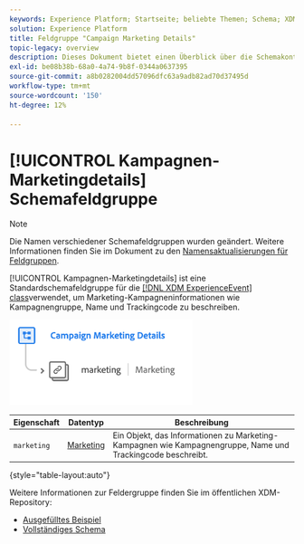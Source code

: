 ```yaml
---
keywords: Experience Platform; Startseite; beliebte Themen; Schema; XDM; ExperienceEvent; Felder; Schemas; Schemas; Schema-Design; Feldergruppe; Feldergruppe; Feldergruppe;
solution: Experience Platform
title: Feldgruppe "Campaign Marketing Details"
topic-legacy: overview
description: Dieses Dokument bietet einen Überblick über die Schemakontrolle des Campaign-Marketing-Details-Schemas.
exl-id: be08b38b-68a0-4a74-9b8f-0344a0637395
source-git-commit: a8b0282004dd57096dfc63a9adb82ad70d37495d
workflow-type: tm+mt
source-wordcount: '150'
ht-degree: 12%

---
```


# [!UICONTROL Kampagnen-Marketingdetails] Schemafeldgruppe

>[!NOTE]
>
>Die Namen verschiedener Schemafeldgruppen wurden geändert. Weitere Informationen finden Sie im Dokument zu den [Namensaktualisierungen für Feldgruppen](../name-updates.md).

[!UICONTROL Kampagnen-Marketingdetails] ist eine Standardschemafeldgruppe für die [[!DNL XDM ExperienceEvent] class](../../classes/experienceevent.md)verwendet, um Marketing-Kampagneninformationen wie Kampagnengruppe, Name und Trackingcode zu beschreiben.

![](../../images/field-groups/campaign-marketing-details.png)

| Eigenschaft | Datentyp | Beschreibung |
| --- | --- | --- |
| `marketing` | [Marketing](../../data-types/marketing.md) | Ein Objekt, das Informationen zu Marketing-Kampagnen wie Kampagnengruppe, Name und Trackingcode beschreibt. |

{style=&quot;table-layout:auto&quot;}

Weitere Informationen zur Feldergruppe finden Sie im öffentlichen XDM-Repository:

* [Ausgefülltes Beispiel](https://github.com/adobe/xdm/blob/master/components/fieldgroups/experience-event/experienceevent-marketing.example.1.json)
* [Vollständiges Schema](https://github.com/adobe/xdm/blob/master/components/fieldgroups/experience-event/experienceevent-marketing.schema.json)
